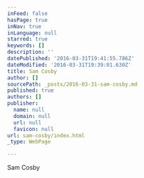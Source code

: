 ```yaml
---
inFeed: false
hasPage: true
inNav: true
inLanguage: null
starred: true
keywords: []
description: ''
datePublished: '2016-03-31T19:41:55.786Z'
dateModified: '2016-03-31T19:39:01.630Z'
title: Sam Cosby
author: []
sourcePath: _posts/2016-03-31-sam-cosby.md
published: true
authors: []
publisher:
  name: null
  domain: null
  url: null
  favicon: null
url: sam-cosby/index.html
_type: WebPage

---
```

Sam Cosby